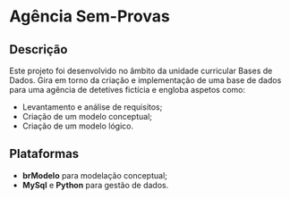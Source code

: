 # Agência Sem-Provas

## Descrição
Este projeto foi desenvolvido no âmbito da unidade curricular Bases de Dados. Gira em torno da criação e implementação de uma base de dados para uma agência de detetives fictícia e engloba aspetos como:
- Levantamento e análise de requisitos;
- Criação de um modelo conceptual;
- Criação de um modelo lógico.

## Plataformas 
- **brModelo** para modelação conceptual;
- **MySql** e **Python** para gestão de dados.  
